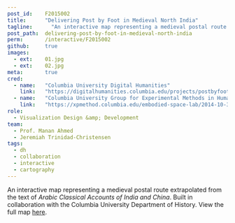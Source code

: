 ```yaml
---
post_id:    F2015002
title:      "Delivering Post by Foot in Medieval North India"
tagline:	  "An interactive map representing a medieval postal route extrapolated from the text of <i>Arabic Classical Accounts of India and China</i>. Built in collaboration with the Columbia University Department of History."
post_path:  delivering-post-by-foot-in-medieval-north-india
perm:       /interactive/F2015002
github:     true
images:
  - ext:    01.jpg
  - ext:    02.jpg
meta:       true
cred:
  - name:   "Columbia University Digital Humanities"
    link:   "https://digitalhumanities.columbia.edu/projects/postbyfoot.html"
  - name:   "Columbia University Group for Experimental Methods in Humanistic Research"
    link:   "https://xpmethod.columbia.edu/embodied-space-lab/2014-10-31-medieval-mapping.html"
role:
  - Visualization Design &amp; Development
team:
  - Prof. Manan Ahmed
  - Jeremiah Trinidad-Christensen
tags:
  - dh
  - collaboration
  - interactive
  - cartography
---
```

An interactive map representing a medieval postal route extrapolated from the text of _Arabic Classical Accounts of India and China_. Built in collaboration with the Columbia University Department of History. View the full map [here](/interactive/F2015002).
